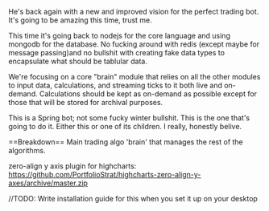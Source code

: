 He's back again with a new and improved vision for the perfect trading bot.  It's going to be amazing this time, trust me.  

This time it's going back to nodejs for the core language and using mongodb for the database.  No fucking around with redis (except maybe for message passing)and no bullshit with creating fake data types to encapsulate what should be tablular data.

We're focusing on a core "brain" module that relies on all the other modules to input data, calculations, and streaming ticks to it both live and on-demand.  Calculations should be kept as on-demand as possible except for those that will be stored for archival purposes.  

This is a Spring bot; not some fucky winter bullshit.  This is the one that's going to do it.  Either this or one of its children.  I really, honestly belive.

==Breakdown==
Main trading algo 'brain' that manages the rest of the algorithms.  

zero-align y axis plugin for highcharts: https://github.com/PortfolioStrat/highcharts-zero-align-y-axes/archive/master.zip

//TODO: Write installation guide for this when you set it up on your desktop
